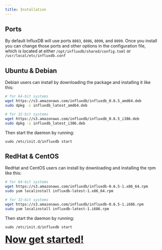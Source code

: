```yaml
---
title: Installation
---
```


## Ports
By default InfluxDB will use ports `8083`, `8086`, `8090`, and `8099`. Once you install you can change those ports and other options in the configuration file, which is located at either `/opt/influxdb/shared/config.toml` or `/usr/local/etc/influxdb.conf`

## Ubuntu & Debian
Debian users can install by downloading the package and installing it like this:

```bash
# for 64-bit systems
wget https://s3.amazonaws.com/influxdb/influxdb_0.6.5_amd64.deb
sudo dpkg -i influxdb_latest_amd64.deb

# for 32-bit systems
wget https://s3.amazonaws.com/influxdb/influxdb_0.6.5_i386.deb
sudo dpkg -i influxdb_latest_i386.deb
```

Then start the daemon by running:

```
sudo /etc/init.d/influxdb start
```

## RedHat & CentOS
RedHat and CentOS users can install by downloading and installing the rpm like this:

```bash
# for 64-bit systems
wget https://s3.amazonaws.com/influxdb/influxdb-0.6.5-1.x86_64.rpm
sudo yum localinstall influxdb-latest-1.x86_64.rpm

# for 32-bit systems
wget https://s3.amazonaws.com/influxdb/influxdb-0.6.5-1.i686.rpm
sudo yum localinstall influxdb-latest-1.i686.rpm
```

Then start the daemon by running:

```
sudo /etc/init.d/influxdb start
```

<a href="getting_started.html"><font size="6"><b>Now get started!</b></font></a>